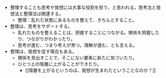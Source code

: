 - 整理することも思考や発想には大事な役割を担う、と思われる。思考法と発想法と整理法は関連する。
	- 整理：乱れた状態にあるものを整えて、きちんとすること。
- 整理は、思考をサポートする。
	- 乱れたものを整えることは、把握することにつながる。関係を把握したり、つながりがわかったり。
	- 思考が進む、つまり考えが育つ。理解が進む、とも言える。
- 整理は、発想を促す場合もある。
	- 関係を見出すことで、そこにない要素に新たに気づいたり。
	- ひとつ上の階層に上がることができたり。
		- [[階層を上がるというのは、発想が生まれたということなのか？]]